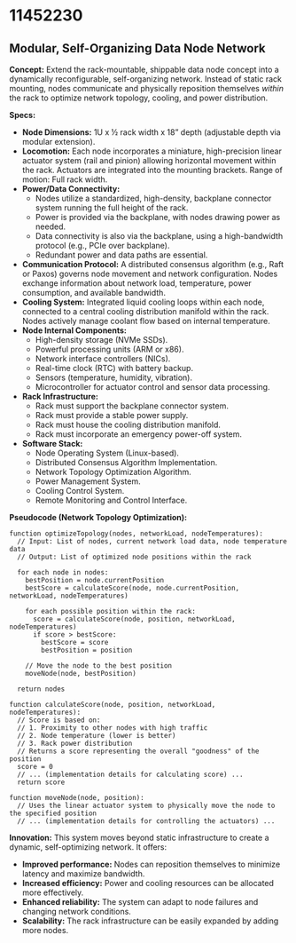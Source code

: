 # 11452230

## Modular, Self-Organizing Data Node Network

**Concept:** Extend the rack-mountable, shippable data node concept into a dynamically reconfigurable, self-organizing network. Instead of static rack mounting, nodes communicate and physically reposition themselves *within* the rack to optimize network topology, cooling, and power distribution.

**Specs:**

*   **Node Dimensions:** 1U x ½ rack width x 18” depth (adjustable depth via modular extension).
*   **Locomotion:** Each node incorporates a miniature, high-precision linear actuator system (rail and pinion) allowing horizontal movement within the rack.  Actuators are integrated into the mounting brackets.  Range of motion: Full rack width.
*   **Power/Data Connectivity:**
    *   Nodes utilize a standardized, high-density, backplane connector system running the full height of the rack.
    *   Power is provided via the backplane, with nodes drawing power as needed.
    *   Data connectivity is also via the backplane, using a high-bandwidth protocol (e.g., PCIe over backplane).
    *   Redundant power and data paths are essential.
*   **Communication Protocol:**  A distributed consensus algorithm (e.g., Raft or Paxos) governs node movement and network configuration. Nodes exchange information about network load, temperature, power consumption, and available bandwidth.
*   **Cooling System:** Integrated liquid cooling loops within each node, connected to a central cooling distribution manifold within the rack. Nodes actively manage coolant flow based on internal temperature.
*   **Node Internal Components:**
    *   High-density storage (NVMe SSDs).
    *   Powerful processing units (ARM or x86).
    *   Network interface controllers (NICs).
    *   Real-time clock (RTC) with battery backup.
    *   Sensors (temperature, humidity, vibration).
    *   Microcontroller for actuator control and sensor data processing.
*   **Rack Infrastructure:**
    *   Rack must support the backplane connector system.
    *   Rack must provide a stable power supply.
    *   Rack must house the cooling distribution manifold.
    *   Rack must incorporate an emergency power-off system.
*   **Software Stack:**
    *   Node Operating System (Linux-based).
    *   Distributed Consensus Algorithm Implementation.
    *   Network Topology Optimization Algorithm.
    *   Power Management System.
    *   Cooling Control System.
    *   Remote Monitoring and Control Interface.

**Pseudocode (Network Topology Optimization):**

```
function optimizeTopology(nodes, networkLoad, nodeTemperatures):
  // Input: List of nodes, current network load data, node temperature data
  // Output: List of optimized node positions within the rack

  for each node in nodes:
    bestPosition = node.currentPosition
    bestScore = calculateScore(node, node.currentPosition, networkLoad, nodeTemperatures)

    for each possible position within the rack:
      score = calculateScore(node, position, networkLoad, nodeTemperatures)
      if score > bestScore:
        bestScore = score
        bestPosition = position

    // Move the node to the best position
    moveNode(node, bestPosition)

  return nodes

function calculateScore(node, position, networkLoad, nodeTemperatures):
  // Score is based on:
  // 1. Proximity to other nodes with high traffic
  // 2. Node temperature (lower is better)
  // 3. Rack power distribution
  // Returns a score representing the overall "goodness" of the position
  score = 0
  // ... (implementation details for calculating score) ...
  return score

function moveNode(node, position):
  // Uses the linear actuator system to physically move the node to the specified position
  // ... (implementation details for controlling the actuators) ...
```

**Innovation:** This system moves beyond static infrastructure to create a dynamic, self-optimizing network. It offers:

*   **Improved performance:** Nodes can reposition themselves to minimize latency and maximize bandwidth.
*   **Increased efficiency:** Power and cooling resources can be allocated more effectively.
*   **Enhanced reliability:** The system can adapt to node failures and changing network conditions.
*   **Scalability:** The rack infrastructure can be easily expanded by adding more nodes.